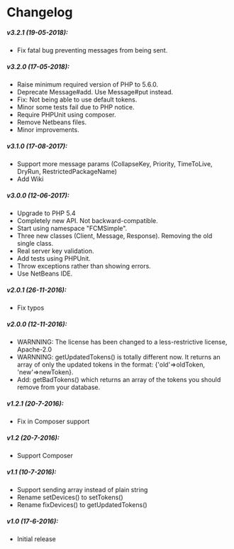 Changelog
===
##### v3.2.1 (19-05-2018):
* Fix fatal bug preventing messages from being sent.

##### v3.2.0 (17-05-2018):
* Raise minimum required version of PHP to 5.6.0.
* Deprecate Message#add. Use Message#put instead.
* Fix: Not being able to use default tokens.
* Minor some tests fail due to PHP notice.
* Require PHPUnit using composer.
* Remove Netbeans files.
* Minor improvements.

##### v3.1.0 (17-08-2017):
* Support more message params (CollapseKey, Priority, TimeToLive, DryRun, RestrictedPackageName)
* Add Wiki

##### v3.0.0 (12-06-2017):
* Upgrade to PHP 5.4
* Completely new API. Not backward-compatible.
* Start using namespace "FCMSimple".
* Three new classes (Client, Message, Response). Removing the old single class.
* Real server key validation.
* Add tests using PHPUnit.
* Throw exceptions rather than showing errors.
* Use NetBeans IDE.

##### v2.0.1 (26-11-2016):
* Fix typos

##### v2.0.0 (12-11-2016):
* WARNNING: The license has been changed to a less-restrictive license, Apache-2.0
* WARNNING: getUpdatedTokens() is totally different now. It returns an array of only the updated tokens in the format: {'old'=>oldToken, 'new'=>newToken}.
* Add: getBadTokens() which returns an array of the tokens you should remove from your database.

##### v1.2.1 (20-7-2016):
* Fix in Composer support

##### v1.2 (20-7-2016):
* Support Composer

##### v1.1 (10-7-2016):
* Support sending array instead of plain string
* Rename setDevices() to setTokens()
* Rename fixDevices() to getUpdatedTokens()

##### v1.0 (17-6-2016):
* Initial release
